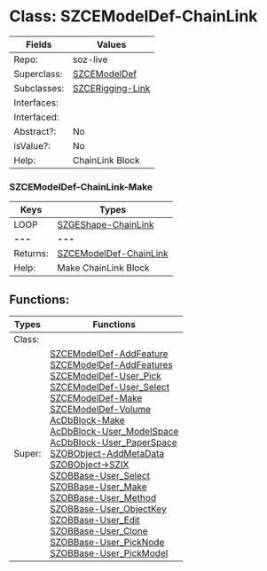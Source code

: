 
# Class:	SZCEModelDef-ChainLink

| Fields | Values |
| --------- | --------- |
| Repo: | soz-live |
| Superclass: | [SZCEModelDef](SZCEModelDef.html) |
| Subclasses: | [SZCERigging-Link](SZCERigging-Link.html) |
| Interfaces: |  |
| Interfaced: |  |
| Abstract?: | No |
| isValue?: | No |
| Help: | ChainLink Block |

### SZCEModelDef-ChainLink-Make

| Keys | Types |
| --------- | --------- |
| LOOP | [SZGEShape-ChainLink](SZGEShape-ChainLink.html) |
| **---** | **---** |
| Returns: | [SZCEModelDef-ChainLink](SZCEModelDef-ChainLink.html) |
| Help: | Make ChainLink Block |


## Functions:

| Types | Functions |
| --------- | --------- |
| Class: |  |
| Super: | [SZCEModelDef-AddFeature](SZCEModelDef.html) <br> [SZCEModelDef-AddFeatures](SZCEModelDef.html) <br> [SZCEModelDef-User_Pick](SZCEModelDef.html) <br> [SZCEModelDef-User_Select](SZCEModelDef.html) <br> [SZCEModelDef-Make](SZCEModelDef.html) <br> [SZCEModelDef-Volume](SZCEModelDef.html) <br> [AcDbBlock-Make](AcDbBlock.html) <br> [AcDbBlock-User_ModelSpace](AcDbBlock.html) <br> [AcDbBlock-User_PaperSpace](AcDbBlock.html) <br> [SZOBObject-AddMetaData](SZOBObject.html) <br> [SZOBObject->SZIX](SZOBObject.html) <br> [SZOBBase-User_Select](SZOBBase.html) <br> [SZOBBase-User_Make](SZOBBase.html) <br> [SZOBBase-User_Method](SZOBBase.html) <br> [SZOBBase-User_ObjectKey](SZOBBase.html) <br> [SZOBBase-User_Edit](SZOBBase.html) <br> [SZOBBase-User_Clone](SZOBBase.html) <br> [SZOBBase-User_PickNode](SZOBBase.html) <br> [SZOBBase-User_PickModel](SZOBBase.html) |


